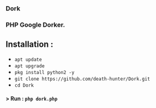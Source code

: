 ### Dork 
### PHP Google Dorker.  


## Installation :

* `apt update`
* `apt upgrade`
* `pkg install python2 -y`
* `git clone https://github.com/death-hunter/Dork.git`
* `cd Dork`

#### > Run : `php dork.php`
